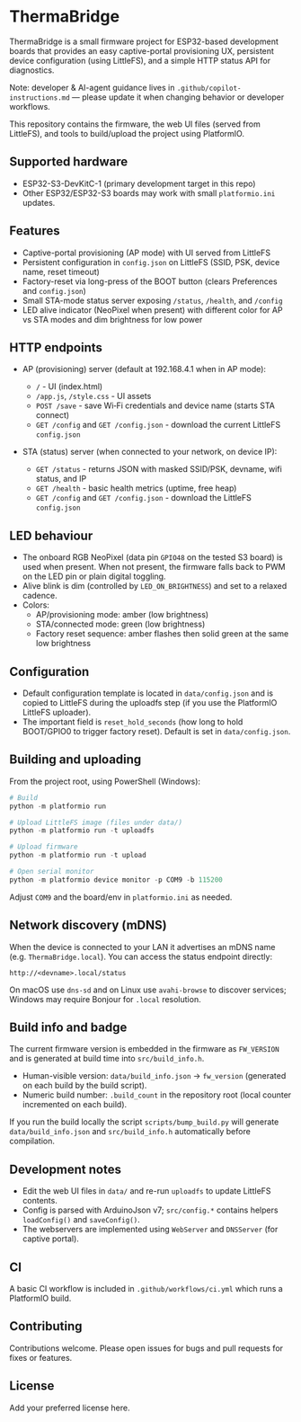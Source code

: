 # ThermaBridge

ThermaBridge is a small firmware project for ESP32-based development boards that
provides an easy captive-portal provisioning UX, persistent device configuration
(using LittleFS), and a simple HTTP status API for diagnostics.

Note: developer & AI-agent guidance lives in `.github/copilot-instructions.md` — please update it when changing behavior or developer workflows.

This repository contains the firmware, the web UI files (served from LittleFS),
and tools to build/upload the project using PlatformIO.

## Supported hardware
- ESP32-S3-DevKitC-1 (primary development target in this repo)
- Other ESP32/ESP32-S3 boards may work with small `platformio.ini` updates.

## Features
- Captive-portal provisioning (AP mode) with UI served from LittleFS
- Persistent configuration in `config.json` on LittleFS (SSID, PSK, device name,
	reset timeout)
- Factory-reset via long-press of the BOOT button (clears Preferences and
	`config.json`)
- Small STA-mode status server exposing `/status`, `/health`, and `/config`
- LED alive indicator (NeoPixel when present) with different color for AP vs
	STA modes and dim brightness for low power

## HTTP endpoints
- AP (provisioning) server (default at 192.168.4.1 when in AP mode):
	- `/` - UI (index.html)
	- `/app.js`, `/style.css` - UI assets
	- `POST /save` - save Wi‑Fi credentials and device name (starts STA connect)
	- `GET /config` and `GET /config.json` - download the current LittleFS `config.json`

- STA (status) server (when connected to your network, on device IP):
	- `GET /status` - returns JSON with masked SSID/PSK, devname, wifi status, and IP
	- `GET /health` - basic health metrics (uptime, free heap)
	- `GET /config` and `GET /config.json` - download the LittleFS `config.json`

## LED behaviour
- The onboard RGB NeoPixel (data pin `GPIO48` on the tested S3 board) is used when
	present. When not present, the firmware falls back to PWM on the LED pin or plain
	digital toggling.
- Alive blink is dim (controlled by `LED_ON_BRIGHTNESS`) and set to a relaxed cadence.
- Colors:
	- AP/provisioning mode: amber (low brightness)
	- STA/connected mode: green (low brightness)
	- Factory reset sequence: amber flashes then solid green at the same low brightness

## Configuration
- Default configuration template is located in `data/config.json` and is copied to
	LittleFS during the uploadfs step (if you use the PlatformIO LittleFS uploader).
- The important field is `reset_hold_seconds` (how long to hold BOOT/GPIO0 to
	trigger factory reset). Default is set in `data/config.json`.

## Building and uploading
From the project root, using PowerShell (Windows):

```powershell
# Build
python -m platformio run

# Upload LittleFS image (files under data/)
python -m platformio run -t uploadfs

# Upload firmware
python -m platformio run -t upload

# Open serial monitor
python -m platformio device monitor -p COM9 -b 115200
```

Adjust `COM9` and the board/env in `platformio.ini` as needed.

## Network discovery (mDNS)

When the device is connected to your LAN it advertises an mDNS name (e.g. `ThermaBridge.local`). You can access the status endpoint directly:

```text
http://<devname>.local/status
```

On macOS use `dns-sd` and on Linux use `avahi-browse` to discover services; Windows may require Bonjour for `.local` resolution.

## Build info and badge

The current firmware version is embedded in the firmware as `FW_VERSION` and is generated at build time into `src/build_info.h`.

- Human-visible version: `data/build_info.json` -> `fw_version` (generated on each build by the build script).
- Numeric build number: `.build_count` in the repository root (local counter incremented on each build).

If you run the build locally the script `scripts/bump_build.py` will generate `data/build_info.json` and `src/build_info.h` automatically before compilation.

## Development notes
- Edit the web UI files in `data/` and re-run `uploadfs` to update LittleFS contents.
- Config is parsed with ArduinoJson v7; `src/config.*` contains helpers `loadConfig()` and `saveConfig()`.
- The webservers are implemented using `WebServer` and `DNSServer` (for captive portal).

## CI
A basic CI workflow is included in `.github/workflows/ci.yml` which runs a PlatformIO build.

## Contributing
Contributions welcome. Please open issues for bugs and pull requests for fixes or features.

## License
Add your preferred license here.
